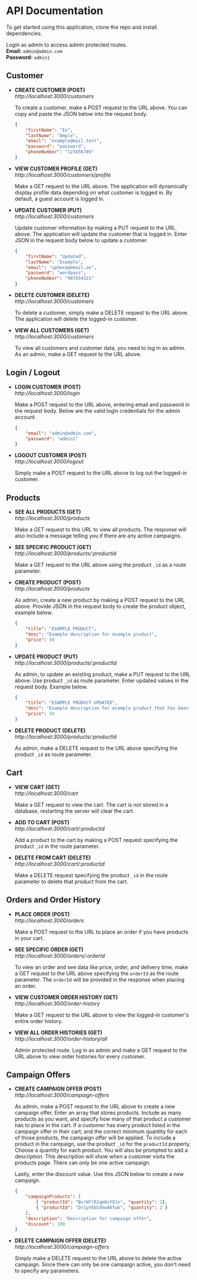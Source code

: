 # API Documentation

To get started using this application, clone the repo and install dependencies.

Login as admin to access admin protected routes.  
**Email:** `admin@admin.com`  
**Password:** `admin1`

## Customer

- **CREATE CUSTOMER (POST)**  
  *http://localhost:3000/customers*

  To create a customer, make a POST request to the URL above. You can copy and paste the JSON below into the request body.
  
  ````json
  {
      "firstName": "Ex",
      "lastName": "Ample",
      "email": "example@mail.test",
      "password": "password",
      "phoneNumber": "123456789"
  }

- **VIEW CUSTOMER PROFILE (GET)**  
  *http://localhost:3000/customers/profile*  

  Make a GET request to the URL above. The application will dynamically display profile data depending on what customer is logged in. By default, a guest account is logged in.

- **UPDATE CUSTOMER (PUT)**  
  *http://localhost:3000/customers*

  Update customer information by making a PUT request to the URL above. The application will update the customer that is logged in. Enter JSON in the request body below to update a customer.
  
  ````json
  {
      "firstName": "Updated",
      "lastName": "Example",
      "email": "updexa@email.se",
      "password": "wordpass",
      "phoneNumber": "987654321"
  }

- **DELETE CUSTOMER (DELETE)**  
  *http://localhost:3000/customers*  

  To delete a customer, simply make a DELETE request to the URL above. The application will delete the logged-in customer.

- **VIEW ALL CUSTOMERS (GET)**  
  *http://localhost:3000/customers*

  To view all customers and customer data, you need to log in as admin. As an admin, make a GET request to the URL above.

## Login / Logout

- **LOGIN CUSTOMER (POST)**  
  *http://localhost:3000/login*

  Make a POST request to the URL above, entering email and password in the request body. Below are the valid login credentials for the admin account.
  
  ````json
  {
      "email": "admin@admin.com",
      "password": "admin1"
  }

- **LOGOUT CUSTOMER (POST)**  
  *http://localhost:3000/logout*  

  Simply make a POST request to the URL above to log out the logged-in customer.

## Products

- **SEE ALL PRODUCTS (GET)**  
  *http://localhost:3000/products*  

  Make a GET request to this URL to view all products. The response will also include a message telling you if there are any active campaigns.

- **SEE SPECIFIC PRODUCT (GET)**  
  *http://localhost:3000/products/:productid*  

  Make a GET request to the URL above using the product `_id` as a route parameter.

- **CREATE PRODUCT (POST)**  
  *http://localhost:3000/products*  

  As admin, create a new product by making a POST request to the URL above. Provide JSON in the request body to create the product object, example below.
  
  ````json
  {
      "title": "EXAMPLE PRODUCT",
      "desc": "Example description for example product",
      "price": 49
  }

- **UPDATE PRODUCT (PUT)**  
  *http://localhost:3000/products/:productId*  

  As admin, to update an existing product, make a PUT request to the URL above. Use product `_id` as route parameter. Enter updated values in the request body. Example below.
  
  ````json
  {
      "title": "EXAMPLE PRODUCT UPDATED",
      "desc": "Example description for example product that has been updated",
      "price": 59
  }

- **DELETE PRODUCT (DELETE)**  
  *http://localhost:3000/products/:productId*  

  As admin, make a DELETE request to the URL above specifying the product `_id` as route parameter.

## Cart

- **VIEW CART (GET)**  
  *http://localhost:3000/cart*

  Make a GET request to view the cart. The cart is not stored in a database, restarting the server will clear the cart.

- **ADD TO CART (POST)**  
  *http://localhost:3000/cart/:productid*  

  Add a product to the cart by making a POST request specifying the product `_id` in the route parameter.

- **DELETE FROM CART (DELETE)**  
  *http://localhost:3000/cart/:productid*  

  Make a DELETE request specifying the product `_id` in the route parameter to delete that product from the cart.

## Orders and Order History

- **PLACE ORDER (POST)**  
  *http://localhost:3000/orders*  

  Make a POST request to the URL to place an order if you have products in your cart.

- **SEE SPECIFIC ORDER (GET)**  
  *http://localhost:3000/orders/:orderId*  

  To view an order and see data like price, order, and delivery time, make a GET request to the URL above specifying the `orderId` as the route parameter. The `orderId` will be provided in the response when placing an order.

- **VIEW CUSTOMER ORDER HISTORY (GET)**  
  *http://localhost:3000/order-history*  

  Make a GET request to the URL above to view the logged-in customer's entire order history.

- **VIEW ALL ORDER HISTORIES (GET)**  
  *http://localhost:3000/order-history/all*  

  Admin protected route. Log in as admin and make a GET request to the URL above to view order histories for every customer.

## Campaign Offers

- **CREATE CAMPAIGN OFFER (POST)**  
  *http://localhost:3000/campaign-offers*

  As admin, make a POST request to the URL above to create a new campaign offer. Enter an array that stores products. Include as many products as you want, and specify how many of that product a customer has to place in the cart. If a customer has every product listed in the campaign offer in their cart, and the correct minimum quantity for each of those products, the campaign offer will be applied. To include a product in the campaign, use the product `_id` for the `productId` property. Choose a quantity for each product. You will also be prompted to add a description. This description will show when a customer visits the products page. There can only be one active campaign.

  Lastly, enter the discount value. Use this JSON below to create a new campaign.

  ````json
  {
      "campaignProducts": [
          { "productId": "BvrHYlR2qm8xY0Jx", "quantity": 2},
          { "productId": "Dr1yVEEC6hwAKfwk", "quantity": 2 }
      ],
      "description": "Description for campaign offer",
      "discount": 100
  }

- **DELETE CAMPAIGN OFFER (DELETE)**  
  *http://localhost:3000/campaign-offers*  

  Simply make a DELETE request to the URL above to delete the active campaign. Since there can only be one campaign active, you don't need to specify any parameters.
